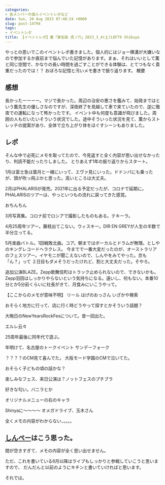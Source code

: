 ```yaml
---
categories:
- 各メンバーの個人イベントレポなど
date: Sun, 20 Aug 2023 07:48:24 +0000
slug: post-14794
tags:
- イベントレポ
title: 【イベントレポ】薫「東名阪 虎ノ穴」2023_3_4(土)LOFT9 Shibuya
---
```


やっとの思いでこのイベントレポ書きました。個人的にはジョー横溝が大嫌いなので参加するか直前まで悩んでいた記憶があります。まぁ、それはいいとして薫と同じ空間で、かなりの長い時間を過ごすことができる体験は、とてつもなく貴重だったのでは！？
おぼろな記憶と汚いメモ書きで振り返ります。
概要
<h2>感想</h2>
長かったーーーー。マジで長かった。周辺の治安の悪さを鑑みて、始発まではという薫先生の優しさなのですが、深夜終了を見越して車で来ていたので、逆に徹夜での運転になって怖かったです。
イベント中も何度も意識が飛びました。周囲の人もだいたいそういう状況でした。途中そういった状況を見て、薫からストレッチの提案があり、全体で立ち上がり体をほぐすシーンもありました。

<h2>レポ</h2>
そんな中で必死にメモを取ってたので、今見返すと全く内容が思い出せなかったり、判読不能だったりしました。
とりあえず1年の振り返りからスタート。

1月は富士急は葉月と一緒にいって、エヴァ見にいった。ドドンパにも乗ったが、頭が吹っ飛ぶかと思った。高いところは大丈夫。

2月はPHALARISが発売。2021年に出る予定だったが、コロナで延期に。PHALARISのツアーは、やっといつもの流れに戻ってきた感覚。

おちんちん

3月写真集。コロナ前でロシアで撮影したものもある。テキーラ。

4月25周年ツアー。藤枝出てこない。ウィスキー。DIR EN GREYが人生の半数で半分立ってる。

5月楽曲バトル。1回戦敗北曲。コア。朝まではボーカルとドラムが無理。としやのキングレコードヘラクレス。
今までで一番大変だったのが、オーストラリアのフェスツアー。イヤモニが聞こえないので、しんやをみてやった。京も「ん？」って
２日目もダメそうだったけれど、割と大丈夫だった。そやろ。

追加公演BLAZE。Zepp歌舞伎町はトラック止められないので、できないかも。Zepp羽田はしっかりやらないという気持ちになる。遠いし、何もない。本番10分とか5分前くらいに社長がきて、月食みにいこうやって。

【ここからのメモが意味不明】
リール
はげのおっさん
いざかや検索

おそらく地方に行って、店に行く時どうやって探すとかそういう話題？

大晦日のNewYearsRockFesについて。昔一回出た。

エルレ云々

25周年最後に同年代で遊ぶ。

年明けて、名古屋のトークイベント
サンデーフォーク

？？？？のCM見て喜んでた。
大阪モード学園のCMで泣いてた。

おそらく子どもの頃の話かな？

楽しみなフェス、来日公演は？ノットフェスのプチブラ


好きな匂い。バニラとか

オリジナルメニューの右のキャラ

Shinyaに〜〜〜〜
オメガドライブ、玉木さん


全くメモの内容がわからない、。。。。


<h2><a href="https://twitter.com/s_s_p_y">しんぺー</a>はこう思った。</h2>
間が空きすぎて、メモの内容が全く思い出せません。

ただ、これを書いている8月以降はライブもしっかりと参戦していこうと思いますので、
だんだんと以前のようにキチンと書いていければと思います。

それでは。